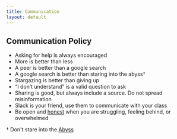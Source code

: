 ```yaml
---
title: Communication
layout: default
---
```


## Communication Policy

* Asking for help is always encouraged
* More is better than less
* A peer is better than a google search
* A google search is better than staring into the abyss†
* Stargazing is better than giving up
* “I don’t understand” is a valid question to ask
* Sharing is good, but always include a source. Do not spread misinformation
* Slack is your friend, use them to communicate with your class
* Be open and [honest](honesty.html) when you are struggling, feeling behind, or overwhelmed

† Don't stare into the [Abyss](http://blog.8thlight.com/justin-herrick/2012/09/18/adapting-to-change.html)
